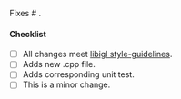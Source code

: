 Fixes # .

<!-- Describe your changes and what you've already done to test it. -->


#### Checklist
<!-- Check all that apply (change to `[x]`) -->

- [ ] All changes meet [libigl style-guidelines](https://libigl.github.io/style-guidelines/).
- [ ] Adds new .cpp file.
- [ ] Adds corresponding unit test.
- [ ] This is a minor change.
